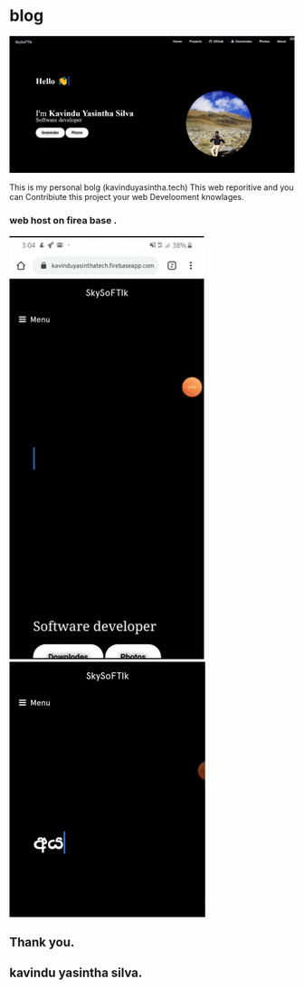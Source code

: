 # blog


![Image](https://github.com/kavindyasinthasilva/blog/blob/master/Gif/Screenshot%20(244).png)

This is my personal bolg (kavinduyasintha.tech)
This web reporitive  and you can Contribiute this project your web Develooment knowlages.

### web host on firea base .

![Image](https://github.com/kavindyasinthasilva/blog/blob/master/Gif/sky1.gif)
![Image](https://github.com/kavindyasinthasilva/blog/blob/master/Gif/sky2.gif)






## Thank you.
## kavindu yasintha silva.
